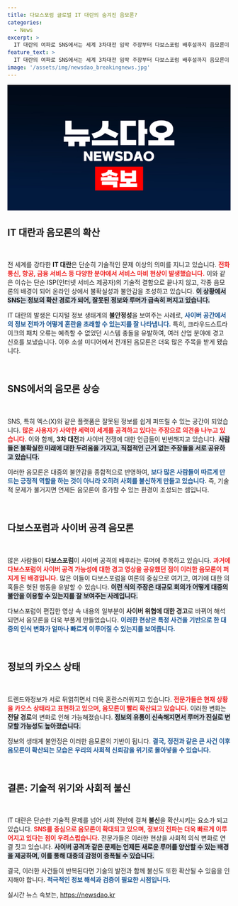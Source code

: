 ```yaml
---
title: 다보스포럼 글로벌 IT 대란의 숨겨진 음모론?
categories:
  - News
excerpt: >
  IT 대란의 여파로 SNS에서는 세계 3차대전 임박 주장부터 다보스포럼 배후설까지 음모론이 급속 확산 중. 정보 혼돈 속에서 진실은 과연 어디에? 클릭해 상세를 확인하세요!
feature_text: >
  IT 대란의 여파로 SNS에서는 세계 3차대전 임박 주장부터 다보스포럼 배후설까지 음모론이 급속 확산 중. 정보 혼돈 속에서 진실은 과연 어디에? 클릭해 상세를 확인하세요!
image: '/assets/img/newsdao_breakingnews.jpg'
---
```


<p><img src="/assets/img/newsdao_breakingnews.jpg" alt="bookingtag 속보" /></p>

<h2 data-ke-size="size26">IT 대란과 음모론의 확산</h2>

<p data-ke-size="size16">&nbsp;</p>

<p>전 세계를 강타한 <strong>IT 대란</strong>은 단순히 기술적인 문제 이상의 의미를 지니고 있습니다. <b><span style="color: #ee2323;">전화통신, 항공, 금융 서비스 등 다양한 분야에서 서비스 마비 현상이 발생했습니다.</span></b> 이와 같은 이슈는 단순 ISP(인터넷 서비스 제공자)의 기술적 결함으로 끝나지 않고, 각종 음모론의 배경이 되어 온라인 상에서 불확실성과 불안감을 조성하고 있습니다. <b><span style="background-color: #21538527;">이 상황에서 SNS는 정보의 확산 경로가 되어, 잘못된 정보와 루머가 급속히 퍼지고 있습니다.</span></b></p>

<p>IT 대란의 발생은 디지털 정보 생태계의 <strong>불안정성</strong>을 보여주는 사례로, <b><span style="color: #1a5490;">사이버 공간에서의 정보 전파가 어떻게 혼란을 초래할 수 있는지를 잘 나타냅니다.</span></b> 특히, 크라우드스트라이크의 패치 오류는 예측할 수 없었던 시스템 충돌을 유발하여, 여러 산업 분야에 경고 신호를 보냈습니다. 이후 소셜 미디어에서 전개된 음모론은 더욱 많은 주목을 받게 됐습니다.</p>

<p data-ke-size="size16">&nbsp;</p>

<h2 data-ke-size="size26">SNS에서의 음모론 상승</h2>

<p data-ke-size="size16">&nbsp;</p>

<p>SNS, 특히 엑스(X)와 같은 플랫폼은 잘못된 정보를 쉽게 퍼뜨릴 수 있는 공간이 되었습니다. <b><span style="color: #ee2323;">많은 사용자가 사악한 세력이 세계를 공격하고 있다는 주장으로 의견을 나누고 있습니다.</span></b> 이와 함께, <strong>3차 대전</strong>과 사이버 전쟁에 대한 언급들이 빈번해지고 있습니다. <b><span style="background-color: #21538527;">사람들은 불확실한 미래에 대한 두려움을 가지고, 직접적인 근거 없는 주장들을 서로 공유하고 있습니다.</span></b> </p>

<p>이러한 음모론은 대중의 불안감을 종합적으로 반영하여, <b><span style="color: #1a5490;">보다 많은 사람들이 따르게 만드는 긍정적 역할을 하는 것이 아니라 오히려 사회를 불신하게 만들고 있습니다.</span></b> 즉, 기술적 문제가 불거지면 언제든 음모론이 증가할 수 있는 환경이 조성되는 셈입니다.</p>

<p data-ke-size="size16">&nbsp;</p>

<h2 data-ke-size="size26">다보스포럼과 사이버 공격 음모론</h2>

<p data-ke-size="size16">&nbsp;</p>

<p>많은 사람들이 <strong>다보스포럼</strong>이 사이버 공격의 배후라는 루머에 주목하고 있습니다. <b><span style="color: #ee2323;">과거에 다보스포럼이 사이버 공격 가능성에 대한 경고 영상을 공유했던 점이 이러한 음모론이 퍼지게 된 배경입니다.</span></b> 많은 이들이 다보스포럼을 여론의 중심으로 여기고, 여기에 대한 의혹들은 헛된 행동을 유발할 수 있습니다. <b><span style="background-color: #21538527;">이런 식의 주장은 대규모 회의가 어떻게 대중의 불안을 이용할 수 있는지를 잘 보여주는 사례입니다.</span></b></p>

<p>다보스포럼이 편집한 영상 속 내용의 일부분이 <strong>사이버 위협에 대한 경고</strong>로 바뀌어 해석되면서 음모론을 더욱 부풀게 만들었습니다. <b><span style="color: #1a5490;">이러한 현상은 특정 사건을 기반으로 한 대중의 인식 변화가 얼마나 빠르게 이루어질 수 있는지를 보여줍니다.</span></b> </p>

<p data-ke-size="size16">&nbsp;</p>

<h2 data-ke-size="size26">정보의 카오스 상태</h2>

<p data-ke-size="size16">&nbsp;</p>

<p>트렌드와정보가 서로 뒤얽히면서 더욱 혼란스러워지고 있습니다. <b><span style="color: #ee2323;">전문가들은 현재 상황을 카오스 상태라고 표현하고 있으며, 음모론이 빨리 확산되고 있습니다.</span></b> 이러한 변화는 <strong>전달 경로</strong>의 변화로 인해 가능해졌습니다. <b><span style="background-color: #21538527;">정보의 유통이 신속해지면서 루머가 진실로 변모할 가능성도 높아졌습니다.</span></b></p>

<p>정보의 생태계 불안정은 이러한 음모론의 기반이 됩니다. <b><span style="color: #1a5490;">결국, 정전과 같은 큰 사건 이후 음모론이 확산되는 모습은 우리의 사회적 신뢰감을 위기로 몰아넣을 수 있습니다.</span></b> </p>

<p data-ke-size="size16">&nbsp;</p>

<h2 data-ke-size="size26">결론: 기술적 위기와 사회적 불신</h2>

<p data-ke-size="size16">&nbsp;</p>

<p>IT 대란은 단순한 기술적 문제를 넘어 사회 전반에 걸쳐 <strong>불신</strong>을 확산시키는 요소가 되고 있습니다. <b><span style="color: #ee2323;">SNS를 중심으로 음모론이 확대되고 있으며, 정보의 전파는 더욱 빠르게 이루어지고 있다는 점이 우려스럽습니다.</span></b> 전문가들은 이러한 현상을 사회적 의식 변화로 연결 짓고 있습니다. <b><span style="background-color: #21538527;">사이버 공격과 같은 문제는 언제든 새로운 루머를 양산할 수 있는 배경을 제공하며, 이를 통해 대중의 감정이 증폭될 수 있습니다.</span></b></p>

<p>결국, 이러한 사건들이 반복된다면 기술의 발전과 함께 불신도 또한 확산될 수 있음을 인지해야 합니다. <b><span style="color: #1a5490;">적극적인 정보 해석과 검증이 필요한 시점입니다.</span></b> </p>
실시간 뉴스 속보는, <a href="https://newsdao.kr" rel="dofollow">https://newsdao.kr</a>


